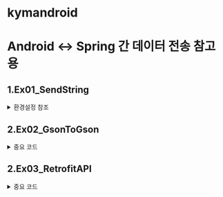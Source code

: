 # kymandroid
# Android <-> Spring 간 데이터 전송 참고용 

## 1.Ex01_SendString
<details>
<summary>환경설정 참조</summary>
<div markdown="1">
- String , String[] 로 Spring으로 전송하고 결과 받기
  -  buuld.gradle에서 꼭 추가!
-Spring => String_Controller. 참조

```sh
android{
     useLibrary 'org.apache.http.legacy'
     }
dependencies{  implementation group: 'org.apache.httpcomponents',
     /* 안드로이드와 통신할수 있는 버전 가져오기  */
    implementation group: 'org.apache.httpcomponents', name: 'httpclient-android', version: '4.3.5.1'
    implementation('org.apache.httpcomponents:httpmime:4.3') {
        exclude module: "httpclient"
    }
// https://mvnrepository.com/artifact/com.google.code.gson/gson
    implementation group: 'com.google.code.gson', name: 'gson', version: '2.8.5'
}

```
  -  AndroidManifest에서 꼭 추가!
```sh
   <uses-permission android:name="android.permission.INTERNET" />
    <uses-permission android:name="android.permission.ACCESS_NETWORK_STATE" />
    <uses-permission android:name="android.permission.ACCESS_WIFI_STATE" />
<application>에 추가  
        android:usesCleartextTraffic="true"
        <uses-library
            android:name="org.apache.http.legacy"
            android:required="false" />


```

</div>
</details>

  
## 2.Ex02_GsonToGson
<details>
<summary>중요 코드 </summary>
<div markdown="1">
- DTO , LIST형태로 데이터 주고받기

```sh
  android
  -GsonAtak.java 파일
     dtoa =  gson.fromJson(new InputStreamReader(is),  TestDTO.class);
      InputStream으로 리턴 받고 리턴받은 InputStream을 다시 원하는 형태의 DTO로 만들기↑
  
   list = gson.fromJson(new InputStreamReader(is), new TypeToken<List<TestDTO>>(){}.getType());
        InputStream으로 리턴 받고 리턴받은 InputStream을 다시 원하는 형태의 LIST 만들기↑
```
```sh
  Spring
  -Gson_Controller.java 파일
  맵핑(spr_gson)
   getParameter로 DTO를 받은 후 원하는 형태으 DTO로 만들기
    String aa =  req.getParameter("dto");
		TestDTO fromDTO =	gson.fromJson(aa,TestDTO.class );
  
  
  
```

</div>
</details>
	
## 2.Ex03_RetrofitAPI
<details>
<summary>중요 코드 </summary>
<div markdown="1">
- 참조 문서&코드 : https://square.github.io/retrofit/
HttpClient => RetrofitAPI를 이용하는 방법 진행중 .. 1





</div>
</details>
  
  
  
